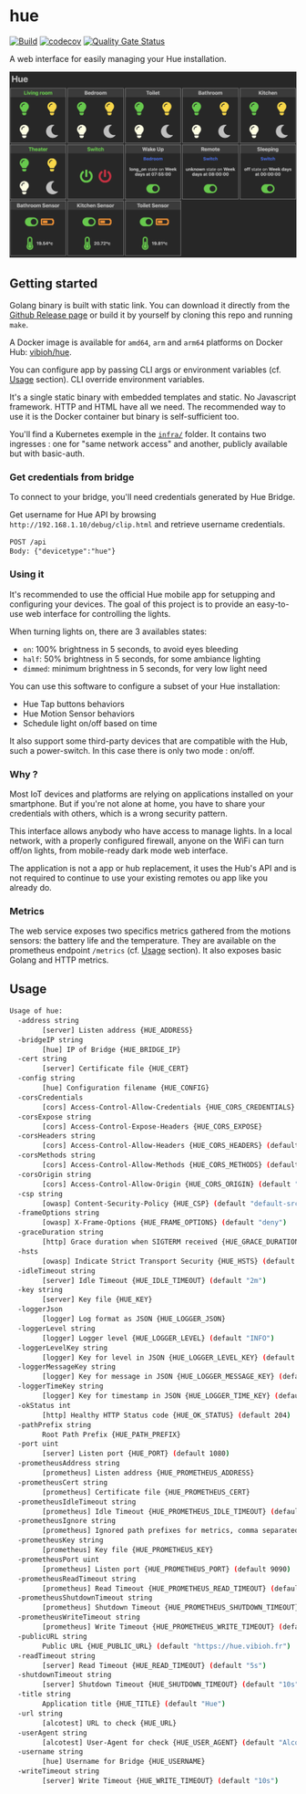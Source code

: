 # hue

[![Build](https://github.com/ViBiOh/hue/workflows/Build/badge.svg)](https://github.com/ViBiOh/hue/actions)
[![codecov](https://codecov.io/gh/ViBiOh/hue/branch/main/graph/badge.svg)](https://codecov.io/gh/ViBiOh/hue)
[![Quality Gate Status](https://sonarcloud.io/api/project_badges/measure?project=ViBiOh_hue&metric=alert_status)](https://sonarcloud.io/dashboard?id=ViBiOh_hue)

A web interface for easily managing your Hue installation.

![](preview.png)

## Getting started

Golang binary is built with static link. You can download it directly from the [Github Release page](https://github.com/ViBiOh/hue/releases) or build it by yourself by cloning this repo and running `make`.

A Docker image is available for `amd64`, `arm` and `arm64` platforms on Docker Hub: [vibioh/hue](https://hub.docker.com/r/vibioh/hue/tags).

You can configure app by passing CLI args or environment variables (cf. [Usage](#usage) section). CLI override environment variables.

It's a single static binary with embedded templates and static. No Javascript framework. HTTP and HTML have all we need. The recommended way to use it is the Docker container but binary is self-sufficient too.

You'll find a Kubernetes exemple in the [`infra/`](infra/) folder. It contains two ingresses : one for "same network access" and another, publicly available but with basic-auth.

### Get credentials from bridge

To connect to your bridge, you'll need credentials generated by Hue Bridge.

Get username for Hue API by browsing `http://192.168.1.10/debug/clip.html` and retrieve username credentials.

```
POST /api
Body: {"devicetype":"hue"}
```

### Using it

It's recommended to use the official Hue mobile app for setupping and configuring your devices. The goal of this project is to provide an easy-to-use web interface for controlling the lights.

When turning lights on, there are 3 availables states:

- `on`: 100% brightness in 5 seconds, to avoid eyes bleeding
- `half`: 50% brightness in 5 seconds, for some ambiance lighting
- `dimmed`: minimum brightness in 5 seconds, for very low light need

You can use this software to configure a subset of your Hue installation:

- Hue Tap buttons behaviors
- Hue Motion Sensor behaviors
- Schedule light on/off based on time

It also support some third-party devices that are compatible with the Hub, such a power-switch. In this case there is only two mode : on/off.

### Why ?

Most IoT devices and platforms are relying on applications installed on your smartphone. But if you're not alone at home, you have to share your credentials with others, which is a wrong security pattern.

This interface allows anybody who have access to manage lights. In a local network, with a properly configured firewall, anyone on the WiFi can turn off/on lights, from mobile-ready dark mode web interface.

The application is not a app or hub replacement, it uses the Hub's API and is not required to continue to use your existing remotes ou app like you already do.

### Metrics

The web service exposes two specifics metrics gathered from the motions sensors: the battery life and the temperature. They are available on the prometheus endpoint `/metrics` (cf. [Usage](#usage) section). It also exposes basic Golang and HTTP metrics.

## Usage

```bash
Usage of hue:
  -address string
        [server] Listen address {HUE_ADDRESS}
  -bridgeIP string
        [hue] IP of Bridge {HUE_BRIDGE_IP}
  -cert string
        [server] Certificate file {HUE_CERT}
  -config string
        [hue] Configuration filename {HUE_CONFIG}
  -corsCredentials
        [cors] Access-Control-Allow-Credentials {HUE_CORS_CREDENTIALS}
  -corsExpose string
        [cors] Access-Control-Expose-Headers {HUE_CORS_EXPOSE}
  -corsHeaders string
        [cors] Access-Control-Allow-Headers {HUE_CORS_HEADERS} (default "Content-Type")
  -corsMethods string
        [cors] Access-Control-Allow-Methods {HUE_CORS_METHODS} (default "GET")
  -corsOrigin string
        [cors] Access-Control-Allow-Origin {HUE_CORS_ORIGIN} (default "*")
  -csp string
        [owasp] Content-Security-Policy {HUE_CSP} (default "default-src 'self'; script-src 'unsafe-inline'; style-src 'unsafe-inline'")
  -frameOptions string
        [owasp] X-Frame-Options {HUE_FRAME_OPTIONS} (default "deny")
  -graceDuration string
        [http] Grace duration when SIGTERM received {HUE_GRACE_DURATION} (default "30s")
  -hsts
        [owasp] Indicate Strict Transport Security {HUE_HSTS} (default true)
  -idleTimeout string
        [server] Idle Timeout {HUE_IDLE_TIMEOUT} (default "2m")
  -key string
        [server] Key file {HUE_KEY}
  -loggerJson
        [logger] Log format as JSON {HUE_LOGGER_JSON}
  -loggerLevel string
        [logger] Logger level {HUE_LOGGER_LEVEL} (default "INFO")
  -loggerLevelKey string
        [logger] Key for level in JSON {HUE_LOGGER_LEVEL_KEY} (default "level")
  -loggerMessageKey string
        [logger] Key for message in JSON {HUE_LOGGER_MESSAGE_KEY} (default "message")
  -loggerTimeKey string
        [logger] Key for timestamp in JSON {HUE_LOGGER_TIME_KEY} (default "time")
  -okStatus int
        [http] Healthy HTTP Status code {HUE_OK_STATUS} (default 204)
  -pathPrefix string
        Root Path Prefix {HUE_PATH_PREFIX}
  -port uint
        [server] Listen port {HUE_PORT} (default 1080)
  -prometheusAddress string
        [prometheus] Listen address {HUE_PROMETHEUS_ADDRESS}
  -prometheusCert string
        [prometheus] Certificate file {HUE_PROMETHEUS_CERT}
  -prometheusIdleTimeout string
        [prometheus] Idle Timeout {HUE_PROMETHEUS_IDLE_TIMEOUT} (default "10s")
  -prometheusIgnore string
        [prometheus] Ignored path prefixes for metrics, comma separated {HUE_PROMETHEUS_IGNORE}
  -prometheusKey string
        [prometheus] Key file {HUE_PROMETHEUS_KEY}
  -prometheusPort uint
        [prometheus] Listen port {HUE_PROMETHEUS_PORT} (default 9090)
  -prometheusReadTimeout string
        [prometheus] Read Timeout {HUE_PROMETHEUS_READ_TIMEOUT} (default "5s")
  -prometheusShutdownTimeout string
        [prometheus] Shutdown Timeout {HUE_PROMETHEUS_SHUTDOWN_TIMEOUT} (default "5s")
  -prometheusWriteTimeout string
        [prometheus] Write Timeout {HUE_PROMETHEUS_WRITE_TIMEOUT} (default "10s")
  -publicURL string
        Public URL {HUE_PUBLIC_URL} (default "https://hue.vibioh.fr")
  -readTimeout string
        [server] Read Timeout {HUE_READ_TIMEOUT} (default "5s")
  -shutdownTimeout string
        [server] Shutdown Timeout {HUE_SHUTDOWN_TIMEOUT} (default "10s")
  -title string
        Application title {HUE_TITLE} (default "Hue")
  -url string
        [alcotest] URL to check {HUE_URL}
  -userAgent string
        [alcotest] User-Agent for check {HUE_USER_AGENT} (default "Alcotest")
  -username string
        [hue] Username for Bridge {HUE_USERNAME}
  -writeTimeout string
        [server] Write Timeout {HUE_WRITE_TIMEOUT} (default "10s")
```
